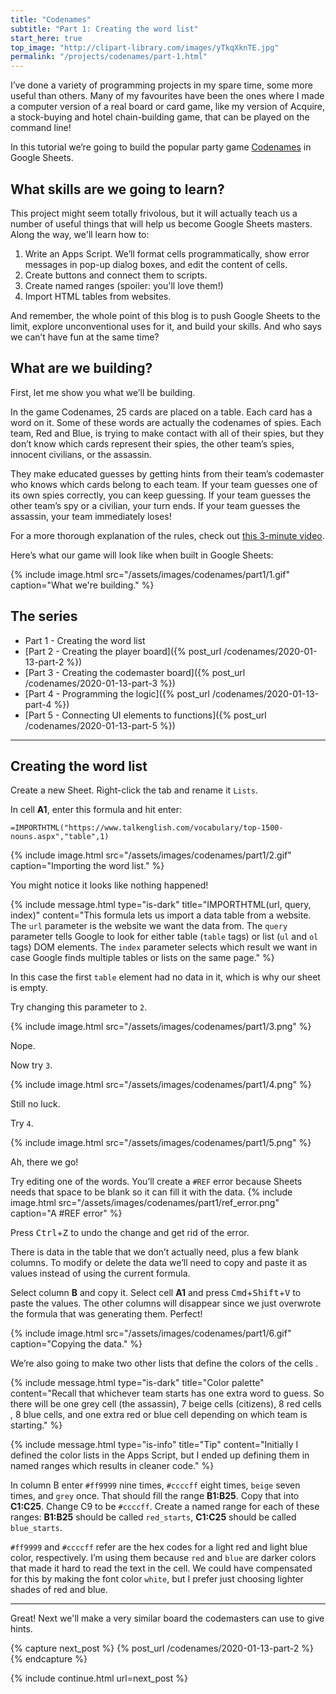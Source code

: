 ```yaml
---
title: "Codenames"
subtitle: "Part 1: Creating the word list"
start_here: true
top_image: "http://clipart-library.com/images/yTkqXknTE.jpg"
permalink: "/projects/codenames/part-1.html"
---
```


I’ve done a variety of programming projects in my spare time, some more useful than others. Many of my favourites have been the ones where I made a computer version of a real board or card game, like my version of Acquire, a stock-buying and hotel chain-building game, that can be played on the command line!

In this tutorial we’re going to build the popular party game <a href="https://boardgamegeek.com/boardgame/178900/codenames" target="_blank">Codenames</a> in Google Sheets.

## What skills are we going to learn?
This project might seem totally frivolous, but it will actually teach us a number of useful things that will help us become Google Sheets masters. Along the way, we'll learn how to:

1. Write an Apps Script. We’ll format cells programmatically, show error messages in pop-up dialog boxes, and edit the content of cells.
1. Create buttons and connect them to scripts.
1. Create named ranges (spoiler: you'll love them!)
1. Import HTML tables from websites.

And remember, the whole point of this blog is to push Google Sheets to the limit, explore unconventional uses for it, and build your skills. And who says we can’t have fun at the same time?

## What are we building?
First, let me show you what we’ll be building.

In the game Codenames, 25 cards are placed on a table. Each card has a word on it. Some of these words are actually the codenames of spies. Each team, Red and Blue, is trying to make contact with all of their spies, but they don’t know which cards represent their spies, the other team’s spies, innocent civilians, or the assassin.

They make educated guesses by getting hints from their team’s codemaster who knows which cards belong to each team. If your team guesses one of its own spies correctly, you can keep guessing. If your team guesses the other team’s spy or a civilian, your turn ends. If your team guesses the assassin, your team immediately loses!

For a more thorough explanation of the rules, check out <a href="https://www.youtube.com/watch?v=zQVHkl8oQEU" target="_blank">this 3-minute video</a>.

Here’s what our game will look like when built in Google Sheets:

{% include image.html src="/assets/images/codenames/part1/1.gif" caption="What we're building." %}

## The series
* Part 1 - Creating the word list
* [Part 2 - Creating the player board]({% post_url /codenames/2020-01-13-part-2 %})
* [Part 3 - Creating the codemaster board]({% post_url /codenames/2020-01-13-part-3 %})
* [Part 4 - Programming the logic]({% post_url /codenames/2020-01-13-part-4 %})
* [Part 5 - Connecting UI elements to functions]({% post_url /codenames/2020-01-13-part-5 %})

-------

## Creating the word list

Create a new Sheet. Right-click the tab and rename it `Lists`.

In cell **A1**, enter this formula and hit enter:

`=IMPORTHTML("https://www.talkenglish.com/vocabulary/top-1500-nouns.aspx","table",1)`

{% include image.html src="/assets/images/codenames/part1/2.gif" caption="Importing the word list." %}

You might notice it looks like nothing happened!

{% include message.html type="is-dark" title="IMPORTHTML(url, query, index)"
content="This formula lets us import a data table from a website. The <code>url</code> parameter is the website we want the data from. The <code>query</code> parameter tells Google to look for either table (<code>table</code> tags) or list (<code>ul</code> and <code>ol</code> tags) DOM elements. The <code>index</code> parameter selects which result we want in case Google finds multiple tables or lists on the same page." %}

In this case the first `table` element had no data in it, which is why our
 sheet is empty.

Try changing this parameter to `2`.

{% include image.html src="/assets/images/codenames/part1/3.png" %}

Nope.

Now try `3`.

{% include image.html src="/assets/images/codenames/part1/4.png" %}

Still no luck.

Try `4`.

{% include image.html src="/assets/images/codenames/part1/5.png" %}

Ah, there we go!

Try editing one of the words. You’ll create a `#REF` error because Sheets
needs that space to be blank so it can fill it with the data.
{% include image.html src="/assets/images/codenames/part1/ref_error.png" caption="A #REF error" %}

Press <kbd>Ctrl</kbd>+<kbd>Z</kbd> to undo the change and get rid of the error.

There is data in the table that we don’t actually need, plus a few blank
columns. To modify or delete the data we’ll need to copy and paste it as
values instead of using the current formula.

Select column **B** and copy it. Select cell **A1** and press <kbd>Cmd</kbd>+<kbd>Shift</kbd>+<kbd>V</kbd> to
 paste the values. The other columns will disappear since we just overwrote
 the formula that was generating them. Perfect!
 
{% include image.html src="/assets/images/codenames/part1/6.gif" caption="Copying the data." %}

We’re also going to make two other lists that define the colors of the cells
.

{% include message.html type="is-dark" title="Color palette" content="Recall
that whichever team starts has one extra word to guess. So there will be one
grey cell (the assassin), 7 beige cells (citizens), 8 red cells , 8 blue cells, and one
extra red or blue cell depending on which team is starting." %}

{% include message.html type="is-info" title="Tip" content="Initially I defined the color lists in the Apps Script, but I ended up
 defining them in named ranges which results in cleaner code." %}

In column B enter `#ff9999` nine times, `#ccccff` eight times, `beige` seven
 times, and `grey` once. That should fill the range **B1:B25**. Copy that into
  **C1:C25**. Change C9 to be `#ccccff`. Create a named range for each of these
  ranges: **B1:B25** should be called `red_starts`, **C1:C25** should be called
   `blue_starts`.

`#ff9999` and `#ccccff` refer are the hex codes for a light red and light blue color, respectively. I’m using them because `red` and `blue` are darker colors that made it hard to read the text in the cell. We could have compensated for this by making the font color `white`, but I prefer just choosing lighter shades of red and blue.

-------
Great! Next we'll make a very similar board the codemasters can use to give hints.

{% capture next_post %}
  {% post_url /codenames/2020-01-13-part-2 %}
{% endcapture %}

{% include continue.html url=next_post %}